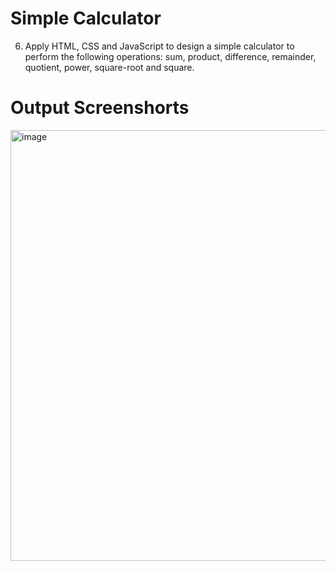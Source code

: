 # Simple Calculator
6. Apply HTML, CSS and JavaScript to design a simple calculator to perform the following operations:
sum, product, difference, remainder, quotient, power, square-root and square.

# Output Screenshorts
<img width="869" height="689" alt="image" src="https://github.com/user-attachments/assets/cd94bf3e-7bc3-4c26-911a-154ec7859fed" />
